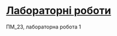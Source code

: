 # [Лабораторні роботи](https://nazaropr.github.io/pm_23_15/ "Site on GitHub Pages")
ПМ_23, лабораторна робота 1
